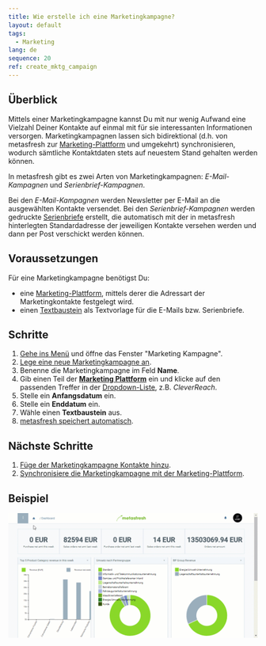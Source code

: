 ```yaml
---
title: Wie erstelle ich eine Marketingkampagne?
layout: default
tags:
  - Marketing
lang: de
sequence: 20
ref: create_mktg_campaign
---
```


## Überblick
Mittels einer Marketingkampagne kannst Du mit nur wenig Aufwand eine Vielzahl Deiner Kontakte auf einmal mit für sie interessanten Informationen versorgen. Marketingkampagnen lassen sich bidirektional (d.h. von metasfresh zur [Marketing-Plattform](MKTG-Plattform_erstellen) und umgekehrt) synchronisieren, wodurch sämtliche Kontaktdaten stets auf neuestem Stand gehalten werden können.

In metasfresh gibt es zwei Arten von Marketingkampagnen: *E-Mail-Kampagnen* und *Serienbrief-Kampagnen*.

Bei den *E-Mail-Kampagnen* werden Newsletter per E-Mail an die ausgewählten Kontakte versendet. Bei den *Serienbrief-Kampagnen* werden gedruckte [Serienbriefe](Serienbriefe_erstellen) erstellt, die automatisch mit der in metasfresh hinterlegten Standardadresse der jeweiligen Kontakte versehen werden und dann per Post verschickt werden können.

## Voraussetzungen
Für eine Marketingkampagne benötigst Du:
- eine [Marketing-Plattform](MKTG-Plattform_erstellen), mittels derer die Adressart der Marketingkontakte festgelegt wird.
- einen [Textbaustein](Textbaustein_erstellen) als Textvorlage für die E-Mails bzw. Serienbriefe.

## Schritte
1. [Gehe ins Menü](Menu) und öffne das Fenster "Marketing Kampagne".
1. [Lege eine neue Marketingkampagne an](Neuer_Datensatz_Fenster_Webui).
1. Benenne die Marketingkampagne im Feld **Name**.
1. Gib einen Teil der [**Marketing Plattform**](MKTG-Plattform_erstellen) ein und klicke auf den passenden Treffer in der <a href="Keyboard_Shortcuts_Liste#dropdown" title="Dynamisches Suchfeld (Autocomplete)">Dropdown-Liste</a>, z.B. *CleverReach*.
1. Stelle ein **Anfangsdatum** ein.
1. Stelle ein **Enddatum** ein.
1. Wähle einen **Textbaustein** aus.
1. [metasfresh speichert automatisch](Speicheranzeige).

## Nächste Schritte
1. [Füge der Marketingkampagne Kontakte hinzu](MKTG-Kampagne_Kontakte_hinzufuegen).
1. [Synchronisiere die Marketingkampagne mit der Marketing-Plattform](MKTG_Kampagne_mit_Plattform_synchronisieren).

## Beispiel
<kbd><img src="assets/MKTG-Kampagne_erstellen.gif" alt="GIF: Marketingkampagne erstellen"></kbd>
